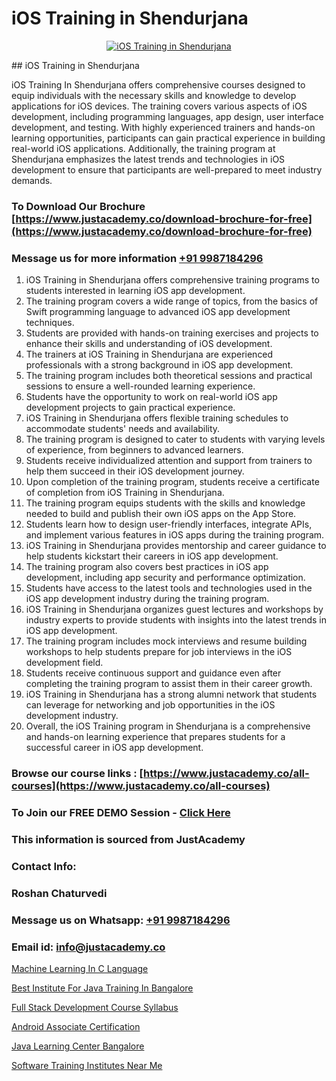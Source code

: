 # iOS Training in Shendurjana

<p align="center">
  <a href="https://justacademy.co/course-detail/ios-training">
    <img src="https://justacademy.co/storage2/course_image/1676636008_course_image.webp" alt="iOS Training in Shendurjana">
  </a>
</p>
## iOS Training in Shendurjana

iOS Training In Shendurjana offers comprehensive courses designed to equip individuals with the necessary skills and knowledge to develop applications for iOS devices. The training covers various aspects of iOS development, including programming languages, app design, user interface development, and testing. With highly experienced trainers and hands-on learning opportunities, participants can gain practical experience in building real-world iOS applications. Additionally, the training program at Shendurjana emphasizes the latest trends and technologies in iOS development to ensure that participants are well-prepared to meet industry demands.
### To Download Our Brochure [https://www.justacademy.co/download-brochure-for-free](https://www.justacademy.co/download-brochure-for-free)
### Message us for more information [+91 9987184296](https://api.whatsapp.com/send?phone=919987184296)
1) iOS Training in Shendurjana offers comprehensive training programs to students interested in learning iOS app development.
2) The training program covers a wide range of topics, from the basics of Swift programming language to advanced iOS app development techniques.
3) Students are provided with hands-on training exercises and projects to enhance their skills and understanding of iOS development.
4) The trainers at iOS Training in Shendurjana are experienced professionals with a strong background in iOS app development.
5) The training program includes both theoretical sessions and practical sessions to ensure a well-rounded learning experience.
6) Students have the opportunity to work on real-world iOS app development projects to gain practical experience.
7) iOS Training in Shendurjana offers flexible training schedules to accommodate students' needs and availability.
8) The training program is designed to cater to students with varying levels of experience, from beginners to advanced learners.
9) Students receive individualized attention and support from trainers to help them succeed in their iOS development journey.
10) Upon completion of the training program, students receive a certificate of completion from iOS Training in Shendurjana.
11) The training program equips students with the skills and knowledge needed to build and publish their own iOS apps on the App Store.
12) Students learn how to design user-friendly interfaces, integrate APIs, and implement various features in iOS apps during the training program.
13) iOS Training in Shendurjana provides mentorship and career guidance to help students kickstart their careers in iOS app development.
14) The training program also covers best practices in iOS app development, including app security and performance optimization.
15) Students have access to the latest tools and technologies used in the iOS app development industry during the training program.
16) iOS Training in Shendurjana organizes guest lectures and workshops by industry experts to provide students with insights into the latest trends in iOS app development.
17) The training program includes mock interviews and resume building workshops to help students prepare for job interviews in the iOS development field.
18) Students receive continuous support and guidance even after completing the training program to assist them in their career growth.
19) iOS Training in Shendurjana has a strong alumni network that students can leverage for networking and job opportunities in the iOS development industry.
20) Overall, the iOS Training program in Shendurjana is a comprehensive and hands-on learning experience that prepares students for a successful career in iOS app development.

### Browse our course links : [https://www.justacademy.co/all-courses](https://www.justacademy.co/all-courses) 
### To Join our FREE DEMO Session - [Click Here](https://www.justacademy.co/register-for-course-demo)


### This information is sourced from JustAcademy
### Contact Info:
### Roshan Chaturvedi
### Message us on Whatsapp: [+91 9987184296](https://api.whatsapp.com/send?phone=919987184296)
### Email id: [info@justacademy.co](mailto:info@justacademy.co)
                
[Machine Learning In C Language](https://www.linkedin.com/pulse/machine-learning-c-language-justacademyderby-mrpfe?trackingId=CC%2FGrKkrg1iPNh1jCCfcdQ%3D%3D&lipi=urn%3Ali%3Apage%3Ad_flagship3_company_admin%3BPi8IvO9YQ5y8xQZ23yq6yg%3D%3D)

[Best Institute For Java Training In Bangalore](https://www.linkedin.com/pulse/best-institute-java-training-bangalore-justacademy-kolkata-9lqpe?trackingId=QWvxQfDMFlby9rsYQl%2FZ4g%3D%3D&lipi=urn%3Ali%3Apage%3Ad_flagship3_company_admin%3BZ3buGVXtSt2MpOd2OMz6cQ%3D%3D)

[Full Stack Development Course Syllabus](https://medium.com/@shivamja27/full-stack-development-course-syllabus-24075331bbb8)

[Android Associate Certification](https://medium.com/@pzade254/android-associate-certification-088902f2265b)

[Java Learning Center Bangalore](https://justacademyin.github.io/justacademy/java-learning-center-bangalore)

[Software Training Institutes Near Me](https://justacademyin.github.io/justacademy/software-training-institutes-near-me)

